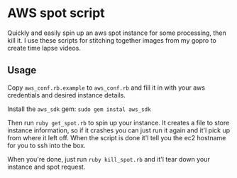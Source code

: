 AWS spot script
===============

Quickly and easily spin up an aws spot instance for some processing, then kill it.  I use these scripts for stitching together images from my gopro to create time lapse videos.

Usage
-----

Copy `aws_conf.rb.example` to `aws_conf.rb` and fill it in with your aws credentials and desired instance details.

Install the `aws_sdk` gem: `sudo gem instal aws_sdk`

Then run `ruby get_spot.rb` to spin up your instance.  It creates a file to store instance information, so if it crashes you can just run it again and it'l pick up from where it left off.  When the script is done it'l tell you the ec2 hostname for you to ssh into the box.

When you're done, just run `ruby kill_spot.rb` and it'l tear down your instance and spot request.
